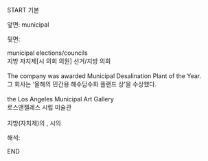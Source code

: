 START
기본

앞면:
municipal


뒷면:
<div>municipal elections/councils </div><div>지방 자치제[시 의회 의원] 선거/지방 의회</div><div><br></div><div><div>The company was awarded Municipal Desalination Plant of the Year. </div><div><div>그 회사는 ‘올해의 민간용 해수담수화 플랜드 상’을 수상했다.</div></div></div><div><br></div><div><div>the Los Angeles Municipal Art Gallery </div><div><div>로스앤젤레스 시립 미술관</div></div></div><div><br></div><div>지방(자치제)의 , 시의</div>


해석:

END